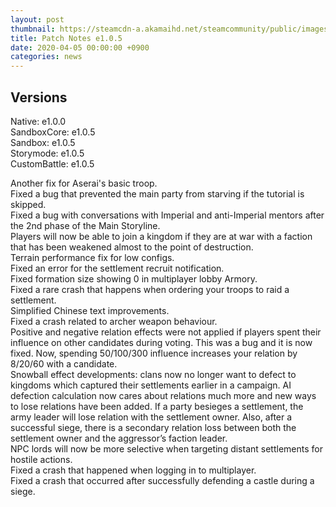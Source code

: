 ```yaml
---
layout: post
thumbnail: https://steamcdn-a.akamaihd.net/steamcommunity/public/images/clans/26623866/b93f7e38364bb9ffb338f68b1c724d5c0d9ef94c.png
title: Patch Notes e1.0.5
date: 2020-04-05 00:00:00 +0900
categories: news
---
```


## Versions
Native: e1.0.0  
SandboxCore: e1.0.5  
Sandbox: e1.0.5  
Storymode: e1.0.5  
CustomBattle: e1.0.5  

Another fix for Aserai's basic troop.  
Fixed a bug that prevented the main party from starving if the tutorial is skipped.  
Fixed a bug with conversations with Imperial and anti-Imperial mentors after the 2nd phase of the Main Storyline.  
Players will now be able to join a kingdom if they are at war with a faction that has been weakened almost to the point of destruction.  
Terrain performance fix for low configs.  
Fixed an error for the settlement recruit notification.  
Fixed formation size showing 0 in multiplayer lobby Armory.  
Fixed a rare crash that happens when ordering your troops to raid a settlement.  
Simplified Chinese text improvements.  
Fixed a crash related to archer weapon behaviour.  
Positive and negative relation effects were not applied if players spent their influence on other candidates during voting. This was a bug and it is now fixed. Now, spending 50/100/300 influence increases your relation by 8/20/60 with a candidate.  
Snowball effect developments: clans now no longer want to defect to kingdoms which captured their settlements earlier in a campaign. AI defection calculation now cares about relations much more and new ways to lose relations have been added. If a party besieges a settlement, the army leader will lose relation with the settlement owner. Also, after a successful siege, there is a secondary relation loss between both the settlement owner and the aggressor’s faction leader.  
NPC lords will now be more selective when targeting distant settlements for hostile actions.  
Fixed a crash that happened when logging in to multiplayer.  
Fixed a crash that occurred after successfully defending a castle during a siege.  
